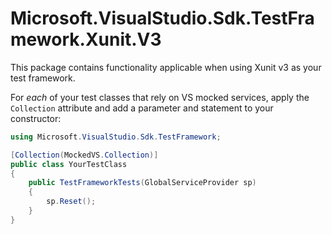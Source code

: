 # Microsoft.VisualStudio.Sdk.TestFramework.Xunit.V3

This package contains functionality applicable when using Xunit v3 as your test framework.

For *each* of your test classes that rely on VS mocked services, apply the `Collection` attribute and add a parameter and statement to your constructor:

```csharp
using Microsoft.VisualStudio.Sdk.TestFramework;

[Collection(MockedVS.Collection)]
public class YourTestClass
{
    public TestFrameworkTests(GlobalServiceProvider sp)
    {
        sp.Reset();
    }
}
```

